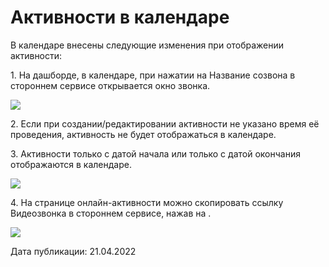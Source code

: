 # Активности в календаре

В календаре внесены следующие изменения при отображении активности:

1\. На дашборде, в календаре, при нажатии на Название созвона в стороннем сервисе открывается окно звонка.

![](https://lh5.googleusercontent.com/r6khd9eJRm5ovcAR9mYOr7KgD2Xxclr7wJ04JpmKu12INeqW5VwmoMD826tG\_IMNtyRnde4JhBEryrM7GhxznbxZcAK\_ZK4flCHO314iNadv1Y8pu9rUNnNrQW2\_m8INdMJyPwuD)

2\. Если при создании/редактировании активности не указано время её проведения, активность не будет отображаться в календаре.

3\. Активности только с датой начала или только с датой окончания отображаются в календаре.

![](https://lh6.googleusercontent.com/QEfsVpjVb3Y4lS1UCMK8cJN87TLWiMps0YE5H22-WqclTEzmlbUdVFBWfpJkPhx6kqsDk0P-9zKM4a27aEVcWM8zL6asDzQPrgaeeYo49EZ5CFEZWB76OzmxjICyDRChWnvPzbxH)

4\. На странице онлайн-активности можно скопировать ссылку Видеозвонка в стороннем сервисе, нажав на <img src="https://lh4.googleusercontent.com/Z0Uay4fzW8PszrCoLYr2Tv8JI0RaMVNnAsXoHrZLSq0uVLe76r-LZYzTGUKYTP13905EQaaaEvkGpsYDgrmIGAKZAl96i28dnPofiKne5IWMv_12niAkgxoNef0WtxkDFR3pJqz_" alt="" data-size="line">.

![](https://lh6.googleusercontent.com/fQzgsN4X\_dVHfh6afAVVTImsDjDF58ZmjAPTlKm8w001RMQHsVLQj5DyJ8QW7fZQ6XQEWow94ui\_ZYBJd0xj2NQUzjxW8yEzBJq1YvRj4h10JUENnd7rzphUnERWjgUnKKTeRFkV)

Дата публикации: 21.04.2022
